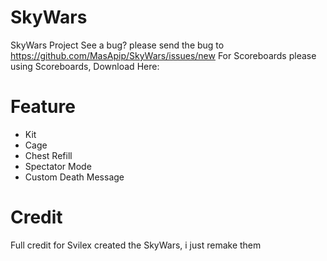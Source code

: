 # SkyWars
SkyWars Project
See a bug? please send the bug to https://github.com/MasApip/SkyWars/issues/new
For Scoreboards please using Scoreboards, Download Here: 

# Feature
- Kit
- Cage
- Chest Refill
- Spectator Mode
- Custom Death Message

# Credit
Full credit for Svilex created the SkyWars, i just remake them
